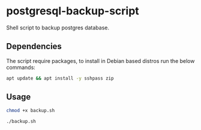 # postgresql-backup-script

Shell script to backup postgres database.

## Dependencies

The script require packages, to install in Debian based distros run the below commands:

````bash
apt update && apt install -y sshpass zip
````

## Usage

````bash
chmod +x backup.sh
````

````bash
./backup.sh
````
